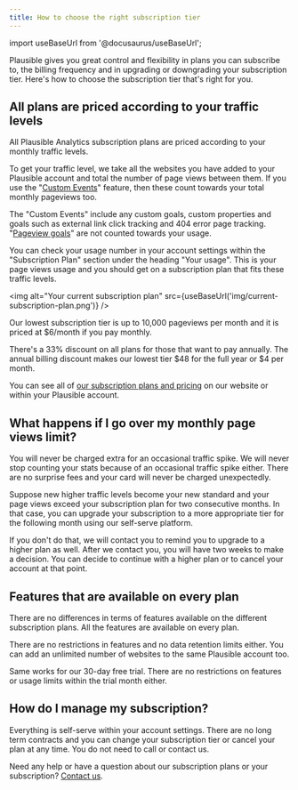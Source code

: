 ```yaml
---
title: How to choose the right subscription tier
---
```


import useBaseUrl from '@docusaurus/useBaseUrl';

Plausible gives you great control and flexibility in plans you can subscribe to, the billing frequency and in upgrading or downgrading your subscription tier. Here's how to choose the subscription tier that's right for you.

## All plans are priced according to your traffic levels

All Plausible Analytics subscription plans are priced according to your monthly traffic levels.

To get your traffic level, we take all the websites you have added to your Plausible account and total the number of page views between them. If you use the "[Custom Events](custom-event-goals.md)" feature, then these count towards your total monthly pageviews too.

The "Custom Events" include any custom goals, custom properties and goals such as external link click tracking and 404 error page tracking. "[Pageview goals](pageview-goals.md)" are not counted towards your usage.

You can check your usage number in your account settings within the "Subscription Plan" section under the heading "Your usage". This is your page views usage and you should get on a subscription plan that fits these traffic levels.

<img alt="Your current subscription plan" src={useBaseUrl('img/current-subscription-plan.png')} />
 
Our lowest subscription tier is up to 10,000 pageviews per month and it is priced at $6/month if you pay monthly.

There's a 33% discount on all plans for those that want to pay annually. The annual billing discount makes our lowest tier $48 for the full year or $4 per month.

You can see all of [our subscription plans and pricing](https://plausible.io/#pricing) on our website or within your Plausible account.

## What happens if I go over my monthly page views limit?

You will never be charged extra for an occasional traffic spike. We will never stop counting your stats because of an occasional traffic spike either. There are no surprise fees and your card will never be charged unexpectedly. 

Suppose new higher traffic levels become your new standard and your page views exceed your subscription plan for two consecutive months. In that case, you can upgrade your subscription to a more appropriate tier for the following month using our self-serve platform.

If you don't do that, we will contact you to remind you to upgrade to a higher plan as well. After we contact you, you will have two weeks to make a decision. You can decide to continue with a higher plan or to cancel your account at that point.

## Features that are available on every plan

There are no differences in terms of features available on the different subscription plans. All the features are available on every plan. 

There are no restrictions in features and no data retention limits either. You can add an unlimited number of websites to the same Plausible account too.

Same works for our 30-day free trial. There are no restrictions on features or usage limits within the trial month either.
 
## How do I manage my subscription?

Everything is self-serve within your account settings. There are no long term contracts and you can change your subscription tier or cancel your plan at any time. You do not need to call or contact us.

Need any help or have a question about our subscription plans or your subscription? [Contact us](https://plausible.io/contact).
